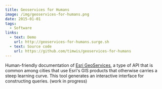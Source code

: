 ```yaml
---
title: Geoservices for Humans
image: /img/geoservices-for-humans.png
date: 2015-01-01
tags:
  - Software
links:
  - text: Demo
    url: http://geoservices-for-humans.surge.sh
  - text: Source code
    url: https://github.com/timwis/geoservices-for-humans
---
```

Human-friendly documentation of [Esri GeoServices](http://geoservices.github.io/), a type of API
that is common among cities that use Esri's GIS products that otherwise carries a steep learning
curve. This tool generates an interactive interface for constructing queries. (work in progress)
